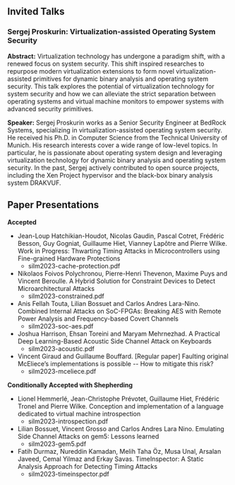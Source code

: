 

## Invited Talks

### Sergej Proskurin: Virtualization-assisted Operating System Security

**Abstract:** Virtualization technology has undergone a paradigm shift,
with a renewed focus on system security. This shift inspired researches to
repurpose modern virtualization extensions to form novel
virtualization-assisted primitives for dynamic binary analysis and
operating system security. This talk explores the potential of
virtualization technology for system security and how we can alleviate the
strict separation between operating systems and virtual machine monitors to
empower systems with advanced security primitives. 

**Speaker:** Sergej Proskurin works as a Senior Security Engineer at
BedRock Systems, specializing in virtualization-assisted operating system
security. He received his Ph.D. in Computer Science from the Technical
University of Munich. His research interests cover a wide range of
low-level topics. In particular, he is passionate about operating system
design and leveraging virtualization technology for dynamic binary analysis
and operating system security. In the past, Sergej actively contributed to
open source projects, including the Xen Project hypervisor and the
black-box binary analysis system DRAKVUF.


## Paper Presentations

**Accepted**

- Jean-Loup Hatchikian-Houdot, Nicolas Gaudin, Pascal Cotret, Frédéric
  Besson, Guy Gogniat, Guillaume Hiet, Vianney Lapôtre and Pierre Wilke.
Work in Progress: Thwarting Timing Attacks in Microcontrollers using
Fine-grained Hardware Protections
    - silm2023-cache-protection.pdf
- Nikolaos Foivos Polychronou, Pierre-Henri Thevenon, Maxime Puys and
  Vincent Beroulle. A Hybrid Solution for Constraint Devices to Detect
Microarchitectural Attacks
    - silm2023-constrained.pdf
- Anis Fellah Touta, Lilian Bossuet and Carlos Andres Lara-Nino. Combined
  Internal Attacks on SoC-FPGAs: Breaking AES with Remote Power Analysis
and Frequency-based Covert Channels
    - silm2023-soc-aes.pdf
- Joshua Harrison, Ehsan Toreini and Maryam Mehrnezhad. A Practical Deep
  Learning-Based Acoustic Side Channel Attack on Keyboards
    - silm2023-acoustic.pdf
- Vincent Giraud and Guillaume Bouffard. [Regular paper] Faulting original
  McEliece’s implementations is possible -- How to mitigate this risk?
    - silm2023-mceliece.pdf

**Conditionally Accepted with Shepherding**

- Lionel Hemmerlé, Jean-Christophe Prévotet, Guillaume Hiet, Frédéric
  Tronel and Pierre Wilke. Conception and implementation of a language
dedicated to virtual machine introspection
    - silm2023-introspection.pdf
- Lilian Bossuet, Vincent Grosso and Carlos Andres Lara Nino. Emulating
  Side Channel Attacks on gem5: Lessons learned
    - silm2023-gem5.pdf
- Fatih Durmaz, Nureddin Kamadan, Melih Taha Öz, Musa Unal, Arsalan Javeed,
  Cemal Yilmaz and Erkay Savas. TimeInspector: A Static Analysis Approach
for Detecting Timing Attacks
    - silm2023-timeinspector.pdf

